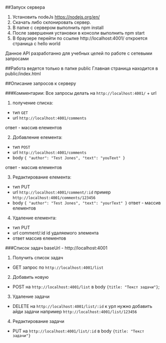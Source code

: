 ##Запуск сервера
1. Установить nodeJs https://nodejs.org/en/
2. Скачать либо склонировать сервер.
3. В папке с сервером выполнить npm install
4. После завершения установки в консоли выполнить npm start
5. В браузере перейти по ссылке http://localhost:4001/ откроется страница с hello world

Данное API разработанно для учебных целей по работе с сетевыми запросами

##Работа ведется только в папке public
Главная страница находится в public/index.html

##Описание запросов к серверу

###Комментарии:
Все запросы делать на `http://localhost:4001/` + url
1. получение списка:
- тип `GET`
- url `http://localhost:4001/comments`

ответ - массив елементов

2. Добавление елемента:
 - тип `POST`
 - url `http://localhost:4001/comments`
 - body `{
    "author": "Test Jones",
    "text": "youText"
}`

ответ - массив елементов

3. Редактирование елемента:
- тип PUT
- url `http://localhost:4001/comment/:id` пример `http://localhost:4001/comments/123456`
- body `{
    "author": "Test Jones",
    "text": "yourText"
}`
ответ - массив елементов

4. Удаление елемента:
- тип  PUT
- url  comment/:id id удаляемого элемента
- ответ  массив елементов

###Список задач
baseUrl - http://localhost:4001
1. Получить список задач 
 - GET запрос по `http://localhost:4001/list`
2. Добавить новую 
- POST на `http://localhost:4001/list` в body `{title: "Текст задачи"}`;

3. Удаление задачи 
- DELETE на `http://localhost:4001/list/:id` к урл нужно добавить айди задачи например `http://localhost:4001/list/123456`

4. Редактирование задачи 
- PUT на `http://localhost:4001/list/:id` в body `{title: "Текст задачи"}`

